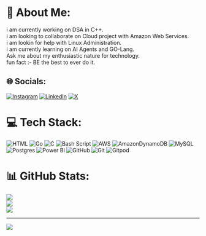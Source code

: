  # 💫 About Me:
i am currently working on DSA in C++.<br>i am looking to collaborate on Cloud project with Amazon Web Services.<br>i am lookin for help with Linux Administration.<br>i am currently learning on AI Agents and GO-Lang.<br>Ask me about my enthusiastic nature for technology.<br>fun fact :- BE the best to ever do it.


## 🌐 Socials:
[![Instagram](https://img.shields.io/badge/Instagram-%23E4405F.svg?logo=Instagram&logoColor=white)](https://instagram.com/harshduhan_) [![LinkedIn](https://img.shields.io/badge/LinkedIn-%230077B5.svg?logo=linkedin&logoColor=white)](https://linkedin.com/in/www.linkedin.com/in/harshduhan120164) [![X](https://img.shields.io/badge/X-black.svg?logo=X&logoColor=white)](https://x.com/Harshduhan_) 

# 💻 Tech Stack:
![HTML](https://img.shields.io/badge/HTML-%2300599C.svg?style=for-the-badge&logo=HTML%2B%2B&logoColor=white) ![Go](https://img.shields.io/badge/go-%2300ADD8.svg?style=for-the-badge&logo=go&logoColor=white) ![C](https://img.shields.io/badge/c-%2300599C.svg?style=for-the-badge&logo=c&logoColor=white) ![Bash Script](https://img.shields.io/badge/bash_script-%23121011.svg?style=for-the-badge&logo=gnu-bash&logoColor=white) ![AWS](https://img.shields.io/badge/AWS-%23FF9900.svg?style=for-the-badge&logo=amazon-aws&logoColor=white) ![AmazonDynamoDB](https://img.shields.io/badge/Amazon%20DynamoDB-4053D6?style=for-the-badge&logo=Amazon%20DynamoDB&logoColor=white) ![MySQL](https://img.shields.io/badge/mysql-4479A1.svg?style=for-the-badge&logo=mysql&logoColor=white) ![Postgres](https://img.shields.io/badge/postgres-%23316192.svg?style=for-the-badge&logo=postgresql&logoColor=white) ![Power Bi](https://img.shields.io/badge/power_bi-F2C811?style=for-the-badge&logo=powerbi&logoColor=black) ![GitHub](https://img.shields.io/badge/github-%23121011.svg?style=for-the-badge&logo=github&logoColor=white) ![Git](https://img.shields.io/badge/git-%23F05033.svg?style=for-the-badge&logo=git&logoColor=white) ![Gitpod](https://img.shields.io/badge/gitpod-f06611.svg?style=for-the-badge&logo=gitpod&logoColor=white)
# 📊 GitHub Stats:
![](https://github-readme-stats.vercel.app/api?username=Harsh-duhan&theme=dark&hide_border=false&include_all_commits=false&count_private=false)<br/>
![](https://github-readme-streak-stats.herokuapp.com/?user=Harsh-duhan&theme=dark&hide_border=false)<br/>
![](https://github-readme-stats.vercel.app/api/top-langs/?username=Harsh-duhan&theme=dark&hide_border=false&include_all_commits=false&count_private=false&layout=compact)

---
[![](https://visitcount.itsvg.in/api?id=Harsh-duhan&icon=8&color=2)](https://visitcount.itsvg.in)

<!-- Proudly created with GPRM ( https://gprm.itsvg.in ) -->
 
